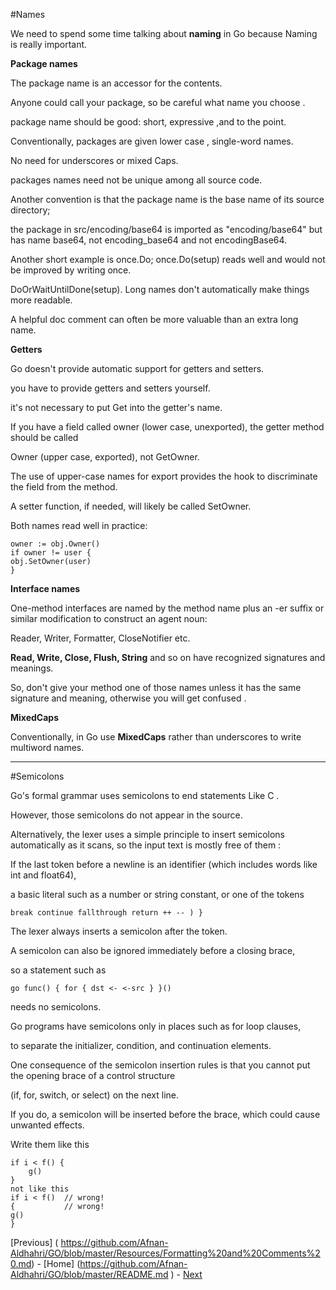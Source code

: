 
#Names

We need to spend some time talking about **naming** in Go because Naming is really important.

**Package names**

The package name is an accessor for the contents. 

Anyone could call your package, so be careful what name you choose .

package name should be good: short, expressive ,and  to the point.

Conventionally, packages are given lower case , single-word names.

No need for underscores or mixed Caps. 

packages names need not be unique among all source code.

Another convention is that the package name is the base name of its source directory;

the package in src/encoding/base64 is imported as "encoding/base64" but has name base64, not encoding_base64 and not encodingBase64.

Another short example is once.Do; once.Do(setup) reads well and would not be improved by writing once.

DoOrWaitUntilDone(setup). Long names don't automatically make things more readable.

A helpful doc comment can often be more valuable than an extra long name.

**Getters**

Go doesn't provide automatic support for getters and setters.

you have to provide getters and setters yourself.

it's not necessary to put Get into the getter's name.

If you have a field called owner (lower case, unexported), the getter method should be called 

Owner (upper case, exported), not GetOwner. 

The use of upper-case names for export provides the hook to discriminate the field from the method.

A setter function, if needed, will likely be called SetOwner. 

Both names read well in practice:

    owner := obj.Owner()
    if owner != user {
    obj.SetOwner(user)
    }

**Interface names**

One-method interfaces are named by the method name plus an -er suffix or similar modification to construct an agent noun:

Reader, Writer, Formatter, CloseNotifier etc.

**Read, Write, Close, Flush, String** and so on have recognized signatures and meanings. 

So, don't give your method one of those names unless it has the same signature and meaning, otherwise you will get confused .



**MixedCaps**

Conventionally, in Go use **MixedCaps**  rather than underscores to write multiword names.
 
---------------------------------------------------------------------------------

#Semicolons

Go's formal grammar uses semicolons to end statements Like C .

However, those semicolons do not appear in the source.

Alternatively, the lexer uses a simple principle to insert semicolons automatically as it scans, so the input text is mostly free of them :

If the last token before a newline is an identifier (which includes words like int and float64),

a basic literal such as a number or string constant, or one of the tokens

    break continue fallthrough return ++ -- ) }
    
    
The lexer always inserts a semicolon after the token.


A semicolon can also be ignored immediately before a closing brace, 

so a statement such as

    go func() { for { dst <- <-src } }()
    
needs no semicolons. 

Go programs have semicolons only in places such as for loop clauses, 

to separate the initializer, condition, and continuation elements.


One consequence of the semicolon insertion rules is that you cannot put the opening brace of a control structure

(if, for, switch, or select) on the next line.

If you do, a semicolon will be inserted before the brace, which could cause unwanted effects.

Write them like this

    if i < f() {
        g()
    }
    not like this
    if i < f()  // wrong!
    {           // wrong!
    g()
    }

[Previous] ( https://github.com/Afnan-Aldhahri/GO/blob/master/Resources/Formatting%20and%20Comments%20.md) - 
[Home] (https://github.com/Afnan-Aldhahri/GO/blob/master/README.md ) -
[ Next](https://github.com/Afnan-Aldhahri/GO/blob/master/Resources/Control%20structures.md)
